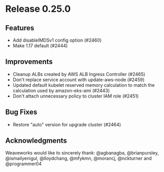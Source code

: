 # Release 0.25.0

## Features

- Add disableIMDSv1 config option (#2460)
- Make 1.17 default (#2444)

## Improvements

- Cleanup ALBs created by AWS ALB Ingress Controller (#2465)
- Don't replace service account with update-aws-node (#2459)
- Updated default kubelet reserved memory calculation to match the calculation used by amazon-eks-ami (#2443)
- Don't attach unnecessary policy to cluster IAM role (#2451)

## Bug Fixes

- Restore "auto" version for upgrade cluster (#2464)

## Acknowledgments
Weaveworks would like to sincerely thank:
@agbanagba, @brianpursley,  @ismailyenigul, @lloydchang, @mfykmn,  @morancj, @nckturner and @programmer04
